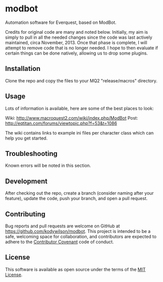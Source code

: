 # modbot

Automation software for Everquest, based on ModBot.

Credits for original code are many and noted below. Initially, my aim is simply to pull in all the needed changes since the code was last actively maintained, circa November, 2013.
Once that phase is complete, I will attempt to remove code that is no longer needed. I hope to then evaluate if certain things can be done natively, allowing us to drop some plugins.

## Installation

Clone the repo and copy the files to your MQ2 "release/macros" directory.

## Usage

Lots of information is available, here are some of the best places to look:

Wiki: http://www.macroquest2.com/wiki/index.php/ModBot
Post: http://eqtitan.com/forums/viewtopic.php?f=53&t=1086

The wiki contains links to example ini files per character class which can help you get started.

## Troubleshooting

Known errors will be noted in this section.

## Development

After checking out the repo, create a branch (consider naming after your feature), update the code, push your branch, and open a pull request.

## Contributing

Bug reports and pull requests are welcome on GitHub at https://github.com/kodywilson/modbot. This project is intended to be a safe, welcoming space for collaboration, and contributors are expected to adhere to the [Contributor Covenant](http://contributor-covenant.org) code of conduct.

## License

This software is available as open source under the terms of the [MIT License](http://opensource.org/licenses/MIT).
